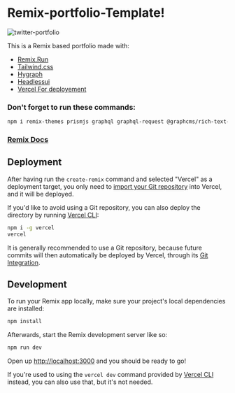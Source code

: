 # Remix-portfolio-Template!
![twitter-portfolio](https://github.com/LinaMahrouch/Remix-Portfolio-Template/assets/109791074/cacc78d6-079a-4a8d-9829-0c706429eb82)

This is a Remix based portfolio made with:
- [Remix.Run](https://remix.run)
- [Tailwind.css](https://tailwindcss.com/)
- [Hygraph](https://hygraph.com/)
- [Headlessui](https://headlessui.com/)
- [Vercel For deployement](https://vercel.com/docs/concepts/deployments/overview)

### Don't forget to run these commands:
```sh 
npm i remix-themes prismjs graphql graphql-request @graphcms/rich-text-react-renderer @headlessui/react
```

### [Remix Docs](https://remix.run/docs)



## Deployment

After having run the `create-remix` command and selected "Vercel" as a deployment target, you only need to [import your Git repository](https://vercel.com/new) into Vercel, and it will be deployed.

If you'd like to avoid using a Git repository, you can also deploy the directory by running [Vercel CLI](https://vercel.com/cli):

```sh
npm i -g vercel
vercel
```

It is generally recommended to use a Git repository, because future commits will then automatically be deployed by Vercel, through its [Git Integration](https://vercel.com/docs/concepts/git).

## Development

To run your Remix app locally, make sure your project's local dependencies are installed:

```sh
npm install
```

Afterwards, start the Remix development server like so:

```sh
npm run dev
```

Open up [http://localhost:3000](http://localhost:3000) and you should be ready to go!

If you're used to using the `vercel dev` command provided by [Vercel CLI](https://vercel.com/cli) instead, you can also use that, but it's not needed.

